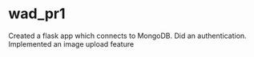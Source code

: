 # wad_pr1

Created a flask app which connects to MongoDB.
Did an authentication.
Implemented an image upload feature

